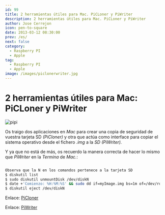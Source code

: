 ```yaml
---
id: 99
title: 2 herramientas útiles para Mac. PiCLoner y PiWriter
description: 2 herramientas útiles para Mac. PiCLoner y PiWriter
author: Jose Cerrejon
icon: pen-to-square
date: 2013-03-12 08:30:00
prev: /es/
next: false
category:
  - Raspberry PI
  - Apple
tag:
  - Raspberry PI
  - Apple
image: /images/piclonerwriter.jpg
---
```


# 2 herramientas útiles para Mac: PiCLoner y PiWriter

![pipi](/images/piclonerwriter.jpg)

Os traigo dos aplicaciones en *Mac* para crear una copia de seguridad de vuestra tarjeta SD *(PiCloner)* y otra que actúa como interface para copiar el sistema operativo desde el fichero *.img* a la *SD (PiWriter).*

Y ya que no está de más, os recuerdo la manera correcta de hacer lo mismo que *PiWriter* en la *Termina* de *Mac.*:

```bash

Observa que la N en los comandos pertenece a la tarjeta SD
$ diskutil list
$ sudo diskutil unmountDisk /dev/diskN
$ date +'Comienzo: %H:%M:%S' && sudo dd if=myImage.img bs=1m of=/dev/rdiskN
$ diskutil eject /dev/diskN

```

Enlace: [PiCloner](http://sourceforge.net/projects/picloner/)

Enlace: [PiWriter](http://sourceforge.net/projects/piwriter/)